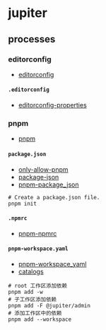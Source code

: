 # jupiter

## processes

### editorconfig

- [editorconfig](https://editorconfig.org/)

#### `.editorconfig`

- [editorconfig-properties](https://github.com/editorconfig/editorconfig/wiki/EditorConfig-Properties)

### pnpm

- [pnpm](https://pnpm.io/)

#### `package.json`

- [only-allow-pnpm](https://pnpm.io/only-allow-pnpm)
- [package-json](https://docs.npmjs.com/cli/v7/configuring-npm/package-json)
- [pnpm-package_json](https://pnpm.io/package_json)

```shell
# Create a package.json file.
pnpm init
```

#### `.npmrc`

- [pnpm-npmrc](https://pnpm.io/npmrc)

#### `pnpm-workspace.yaml`

- [pnpm-workspace_yaml](https://pnpm.io/pnpm-workspace_yaml)
- [catalogs](https://pnpm.io/catalogs)

```shell
# root 工作区添加依赖
pnpm add -w
# 子工作区添加依赖
pnpm add -F @jupiter/admin
# 添加工作区中的依赖
pnpm add --workspace
```
